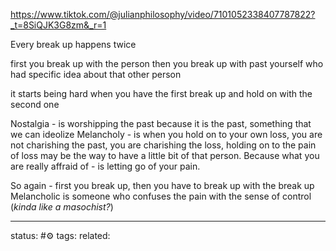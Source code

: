 
https://www.tiktok.com/@julianphilosophy/video/7101052338407787822?_t=8SiQJK3G8zm&_r=1

Every break up happens twice

first you break up with the person
then you break up with past yourself who had specific idea about that other person

it starts being hard when you have the first break up and hold on with the second one

Nostalgia - is worshipping the past because it is the past, something that we can ideolize
Melancholy - is when you hold on to your own loss, you are not charishing the past, you are charishing the loss, holding on to the pain of loss may be the way to have a little bit of that person. Because what you are really affraid of - is letting go of your pain.

So again - first you break up, then you have to break up with the break up
Melancholic is someone who confuses the pain with the sense of control (*kinda like a masochist?*)


---
status: #⚙️ 
tags: 
related: 